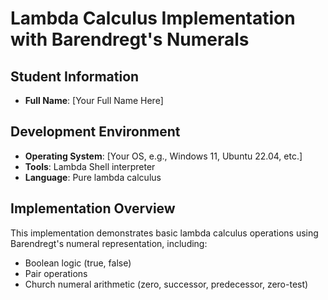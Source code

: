 # Lambda Calculus Implementation with Barendregt's Numerals

## Student Information
- **Full Name**: [Your Full Name Here]

## Development Environment
- **Operating System**: [Your OS, e.g., Windows 11, Ubuntu 22.04, etc.]
- **Tools**: Lambda Shell interpreter
- **Language**: Pure lambda calculus

## Implementation Overview
This implementation demonstrates basic lambda calculus operations using Barendregt's numeral representation, including:
- Boolean logic (true, false)
- Pair operations
- Church numeral arithmetic (zero, successor, predecessor, zero-test)
